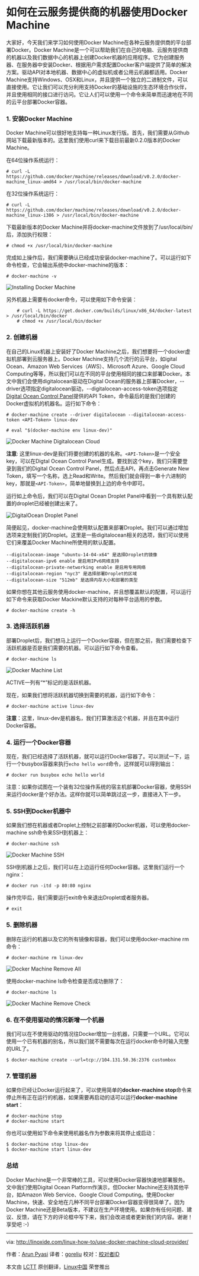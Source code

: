 如何在云服务提供商的机器使用Docker Machine
================================================================================
大家好，今天我们来学习如何使用Docker Machine在各种云服务提供商的平台部署Docker。Docker Machine是一个可以帮助我们在自己的电脑、云服务提供商的机器以及我们数据中心的机器上创建Docker机器的应用程序。它为创建服务器、在服务器中安装Docker、根据用户需求配置Docker客户端提供了简单的解决方案。驱动API对本地机器、数据中心的虚拟机或者公用云机器都适用。Docker Machine支持Windows、OSX和Linux，并且提供一个独立的二进制文件，可以直接使用。它让我们可以充分利用支持Docker的基础设施的生态环境合作伙伴，并且使用相同的接口进行访问。它让人们可以使用一个命令来简单而迅速地在不同的云平台部署Docker容器。


### 1. 安装Docker Machine ###

Docker Machine可以很好地支持每一种Linux发行版。首先，我们需要从Github网站下载最新版本的。这里我们使用curl来下载目前最新0.2.0版本的Docker Machine。

在64位操作系统运行：

    # curl -L https://github.com/docker/machine/releases/download/v0.2.0/docker-machine_linux-amd64 > /usr/local/bin/docker-machine

在32位操作系统运行：

    # curl -L https://github.com/docker/machine/releases/download/v0.2.0/docker-machine_linux-i386 > /usr/local/bin/docker-machine

下载最新版本的Docker Machine并将docker-machine文件放到了/usr/local/bin/后，添加执行权限：

    # chmod +x /usr/local/bin/docker-machine

完成如上操作后，我们需要确认已经成功安装docker-machine了。可以运行如下命令检查，它会输出系统中docker-machine的版本：

    # docker-machine -v

![Installing Docker Machine](http://blog.linoxide.com/wp-content/uploads/2015/05/installing-docker-machine.png)

另外机器上需要有docker命令，可以使用如下命令安装：

        # curl -L https://get.docker.com/builds/linux/x86_64/docker-latest > /usr/local/bin/docker
        # chmod +x /usr/local/bin/docker

### 2. 创建机器 ###

在自己的Linux机器上安装好了Docker Machine之后，我们想要将一个docker虚拟机部署到云服务器上。Docker Machine支持几个流行的云平台，如igital Ocean、Amazon Web Services（AWS）、Microsoft Azure、Google Cloud Computing等等，所以我们可以在不同的平台使用相同的接口来部署Docker。本文中我们会使用digitalocean驱动在Digital Ocean的服务器上部署Docker，--driver选项指定digitalocean驱动，--digitalocean-access-token选项指定[Digital Ocean Control Panel][1]提供的API Token，命令最后的是我们创建的Docker虚拟机的机器名。运行如下命令：

    # docker-machine create --driver digitalocean --digitalocean-access-token <API-Token> linux-dev

    # eval "$(docker-machine env linux-dev)"

![Docker Machine Digitalocean Cloud](http://blog.linoxide.com/wp-content/uploads/2015/05/docker-machine-digitalocean-cloud.png)

**注意**: 这里linux-dev是我们将要创建的机器的名称。`<API-Token>`是一个安全key，可以在Digtal Ocean Control Panel生成。要找到这个key，我们只需要登录到我们的Digital Ocean Control Panel，然后点击API，再点击Generate New Token，填写一个名称，选上Read和Write。然后我们就会得到一串十六进制的key，那就是`<API-Token>`，简单地替换到上边的命令中即可。

运行如上命令后，我们可以在Digital Ocean Droplet Panel中看到一个具有默认配置的droplet已经被创建出来了。

![DigitalOcean Droplet Panel](http://blog.linoxide.com/wp-content/uploads/2015/05/digitalocean-droplet-panel.png)

简便起见，docker-machine会使用默认配置来部署Droplet。我们可以通过增加选项来定制我们的Droplet。这里是一些digitalocean相关的选项，我们可以使用它们来覆盖Docker Machine所使用的默认配置。

    --digitalocean-image "ubuntu-14-04-x64" 是选择Droplet的镜像
    --digitalocean-ipv6 enable 是启用IPv6网络支持
    --digitalocean-private-networking enable 是启用专用网络
    --digitalocean-region "nyc3" 是选择部署Droplet的区域
    --digitalocean-size "512mb" 是选择内存大小和部署的类型

如果你想在其他云服务使用docker-machine，并且想覆盖默认的配置，可以运行如下命令来获取Docker Mackine默认支持的对每种平台适用的参数。

    # docker-machine create -h

### 3. 选择活跃机器 ###

部署Droplet后，我们想马上运行一个Docker容器，但在那之前，我们需要检查下活跃机器是否是我们需要的机器。可以运行如下命令查看。

    # docker-machine ls

![Docker Machine List](http://blog.linoxide.com/wp-content/uploads/2015/05/docker-machine-ls.png)

ACTIVE一列有“*”标记的是活跃机器。

现在，如果我们想将活跃机器切换到需要的机器，运行如下命令：

    # docker-machine active linux-dev

**注意**：这里，linux-dev是机器名，我们打算激活这个机器，并且在其中运行Docker容器。

### 4. 运行一个Docker容器 ###

现在，我们已经选择了活跃机器，就可以运行Docker容器了。可以测试一下，运行一个busybox容器来执行`echo hello word`命令，这样就可以得到输出：

    # docker run busybox echo hello world

注意：如果你试图在一个装有32位操作系统的宿主机部署Docker容器，使用SSH来运行docker是个好办法。这样你就可以简单跳过这一步，直接进入下一步。

### 5. SSH到Docker机器中 ###

如果我们想在机器或者Droplet上控制之前部署的Docker机器，可以使用docker-machine ssh命令来SSH到机器上：

    # docker-machine ssh

![Docker Machine SSH](http://blog.linoxide.com/wp-content/uploads/2015/05/docker-machine-ssh.png)

SSH到机器上之后，我们可以在上边运行任何Docker容器。这里我们运行一个nginx：

    # docker run -itd -p 80:80 nginx

操作完毕后，我们需要运行exit命令来退出Droplet或者服务器。

    # exit

### 5. 删除机器 ###

删除在运行的机器以及它的所有镜像和容器，我们可以使用docker-machine rm命令：

    # docker-machine rm linux-dev

![Docker Machine Remove All](http://blog.linoxide.com/wp-content/uploads/2015/05/docker-machine-remove-machine.png)

使用docker-machine ls命令检查是否成功删除了：

    # docker-machine ls

![Docker Machine Remove Check](http://blog.linoxide.com/wp-content/uploads/2015/05/docker-machine-remove-check.png)

### 6. 在不使用驱动的情况新增一个机器 ###

我们可以在不使用驱动的情况往Docker增加一台机器，只需要一个URL。它可以使用一个已有机器的别名，所以我们就不需要每次在运行docker命令时输入完整的URL了。

    $ docker-machine create --url=tcp://104.131.50.36:2376 custombox

### 7. 管理机器 ###

如果你已经让Docker运行起来了，可以使用简单的**docker-machine stop**命令来停止所有正在运行的机器，如果需要再启动的话可以运行**docker-machine start**：

    # docker-machine stop
    # docker-machine start

你也可以使用如下命令来使用机器名作为参数来将其停止或启动：

    $ docker-machine stop linux-dev
    $ docker-machine start linux-dev

### 总结 ###

Docker Machine是一个非常棒的工具，可以使用Docker容器快速地部署服务。文中我们使用Digital Ocean Platform作演示，但Docker Machine还支持其他平台，如Amazon Web Service、Google Cloud Computing。使用Docker Machine，快速、安全地在几种不同平台部署Docker容器变得很简单了。因为Docker Machine还是Beta版本，不建议在生产环境使用。如果你有任何问题、建议、反馈，请在下方的评论框中写下来，我们会改进或者更新我们的内容。谢谢！享受吧 :-)

--------------------------------------------------------------------------------

via: http://linoxide.com/linux-how-to/use-docker-machine-cloud-provider/

作者：[Arun Pyasi][a]
译者：[goreliu](https://github.com/goreliu)
校对：[校对者ID](https://github.com/校对者ID)

本文由 [LCTT](https://github.com/LCTT/TranslateProject) 原创翻译，[Linux中国](https://linux.cn/) 荣誉推出

[a]:http://linoxide.com/author/arunp/
[1]:https://cloud.digitalocean.com/settings/applications